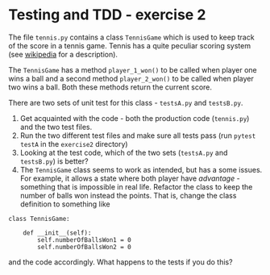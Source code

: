 # Testing and TDD - exercise 2

The file `tennis.py` contains a class `TennisGame` which is used to keep track of the score in a tennis game.
Tennis has a quite peculiar scoring system (see [wikipedia](https://en.wikipedia.org/wiki/Tennis#Scoring) 
for a description).

The `TennisGame` has a method `player_1_won()` to be called when player one wins a ball 
and a second method `player_2_won()` to be called when player two wins a ball. 
Both these methods return the current score.

There are two sets of unit test for this class - `testsA.py` and `testsB.py`. 

1. Get acquainted with the code - both the production code (`tennis.py`) and the two test files. 
2. Run the two different test files and make sure all tests pass (run `pytest testA` in the `exercise2` directory) 
3. Looking at the test code, which of the two sets (`testsA.py` and `testsB.py`) is better?
4. The `TennisGame` class seems to work as intended, but has a some issues.
For example, it allows a state where both player have _advantage_ - something that is impossible in real life. 
Refactor the class to keep the number of balls won instead the points. That is, change the class definition 
to something like

```
class TennisGame:

    def __init__(self):
        self.numberOfBallsWon1 = 0
        self.numberOfBallsWon2 = 0
```

and the code accordingly. What happens to the tests if you do this? 



